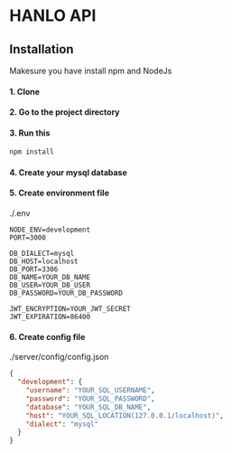 # HANLO API

## Installation

Makesure you have install npm and NodeJs

#### 1. Clone

#### 2. Go to the project directory

#### 3. Run this

```bash
npm install
```

#### 4. Create your mysql database

#### 5. Create environment file

./.env

```
NODE_ENV=development
PORT=3000

DB_DIALECT=mysql
DB_HOST=localhost
DB_PORT=3306
DB_NAME=YOUR_DB_NAME
DB_USER=YOUR_DB_USER
DB_PASSWORD=YOUR_DB_PASSWORD

JWT_ENCRYPTION=YOUR_JWT_SECRET
JWT_EXPIRATION=86400
```

#### 6. Create config file

./server/config/config.json

```json
{
  "development": {
    "username": "YOUR_SQL_USERNAME",
    "password": "YOUR_SQL_PASSWORD",
    "database": "YOUR_SQL_DB_NAME",
    "host": "YOUR_SQL_LOCATION(127.0.0.1/localhost)",
    "dialect": "mysql"
  }
}
```

